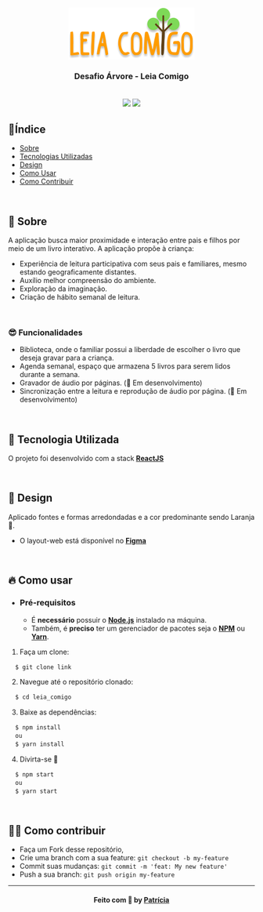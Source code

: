 <h3 align="center">
   <img alt="leia comigo" title="#logo" src="/src/assets/logo.png">
   <br><br>
   <b>Desafio Árvore - Leia Comigo</b>  
   <br><br>
 
 <p align="center">
  <img src="https://img.shields.io/badge/tech-front--end-brightgreen" />
  <a href="https://pt-br.reactjs.org/">
    <img src="https://img.shields.io/badge/framework-react-blue" />
  </a>
 </p>
</h3>

## 🔖Índice

- [Sobre](#sobre)
- [Tecnologias Utilizadas](#tecnologias-utilizadas)
- [Design](#design)
- [Como Usar](#como-usar)
- [Como Contribuir](#como-contribuir)

<br>

<a id="sobre"></a>
## 🧐 Sobre

A aplicação busca maior proximidade e interação entre pais e filhos por meio de um livro interativo. A aplicação propõe à criança:
- Experiência de leitura participativa com seus pais e familiares, mesmo estando geograficamente distantes.
- Auxílio melhor compreensão do ambiente.
- Exploração da imaginação.
- Criação de hábito semanal de leitura.
<br>

### 😎 Funcionalidades

- Biblioteca, onde o familiar possui a liberdade de escolher o livro que deseja gravar para a criança.
- Agenda semanal, espaço que armazena 5 livros para serem lidos durante a semana.
- Gravador de áudio por páginas. (🚧 Em desenvolvimento)
- Sincronização entre a leitura e reprodução de áudio por página. (🚧 Em desenvolvimento)

<br>

<a id="tecnologias-utilizadas"></a>
## 🚀 Tecnologia Utilizada

O projeto foi desenvolvido com a stack **[ReactJS](https://pt-br.reactjs.org/)**

<br>

<a id="design"></a>
## 🎨 Design

Aplicado fontes e formas arredondadas e a cor predominante sendo Laranja 🍊.
- O layout-web está disponível no **[Figma](https://www.figma.com/proto/f5vYdugAUZcJDx53EYrYn4/Time10?node-id=43%3A2&viewport=255%2C264%2C0.09656611829996109&scaling=scale-down)**

<br>

<a id="como-usar"></a>
## 🔥 Como usar

- ### **Pré-requisitos**
  - É **necessário** possuir o **[Node.js](https://nodejs.org/en/)** instalado na máquina.
  - Também, é **preciso** ter um gerenciador de pacotes seja o **[NPM](https://www.npmjs.com/)** ou **[Yarn](https://yarnpkg.com/)**.
  

1. Faça um clone:

```sh
  $ git clone link
```

2. Navegue até o repositório clonado:

```sh
  $ cd leia_comigo
```

3. Baixe as dependências:

```sh
  $ npm install
  ou
  $ yarn install
```

4. Divirta-se 🎉

```sh
  $ npm start
  ou
  $ yarn start
```

<br>

<a id="como-contribuir"></a>
## 💪🏻 Como contribuir

- Faça um Fork desse repositório,
- Crie uma branch com a sua feature: `git checkout -b my-feature`
- Commit suas mudanças: `git commit -m 'feat: My new feature'`
- Push a sua branch: `git push origin my-feature`

---

<h4 align="center">
    Feito com 🧡 by <a href="https://www.linkedin.com/in/patricia-mashiba/" target="_blank">Patrícia</a>
</h4>
